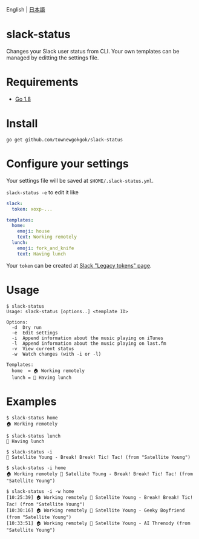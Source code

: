 English | [日本語](README.ja.md)

# slack-status

Changes your Slack user status from CLI.
Your own templates can be managed by editting the settings file.

# Requirements

- [Go 1.8](https://golang.org/)

# Install

```
go get github.com/townewgokgok/slack-status
```

# Configure your settings

Your settings file will be saved at `$HOME/.slack-status.yml`.

`slack-status -e` to edit it like

```yaml
slack:
  token: xoxp-...

templates:
  home:
    emoji: house
    text: Working remotely
  lunch:
    emoji: fork_and_knife
    text: Having lunch
```

Your `token` can be created at [Slack "Legacy tokens" page](https://api.slack.com/custom-integrations/legacy-tokens).

# Usage

```
$ slack-status
Usage: slack-status [options..] <template ID>

Options:
  -d  Dry run
  -e  Edit settings
  -i  Append information about the music playing on iTunes
  -l  Append information about the music playing on last.fm
  -v  View current status
  -w  Watch changes (with -i or -l)

Templates:
  home  = 🏠 Working remotely
  lunch = 🍴 Having lunch
```

# Examples

```
$ slack-status home
🏠 Working remotely
```

```
$ slack-status lunch
🍴 Having lunch
```

```
$ slack-status -i
🎵 Satellite Young - Break! Break! Tic! Tac! (from "Satellite Young")
```

```
$ slack-status -i home
🏠 Working remotely 🎵 Satellite Young - Break! Break! Tic! Tac! (from "Satellite Young")
```

```
$ slack-status -i -w home
[10:25:39] 🏠 Working remotely 🎵 Satellite Young - Break! Break! Tic! Tac! (from "Satellite Young")
[10:30:16] 🏠 Working remotely 🎵 Satellite Young - Geeky Boyfriend (from "Satellite Young")
[10:33:51] 🏠 Working remotely 🎵 Satellite Young - AI Threnody (from "Satellite Young")
```
